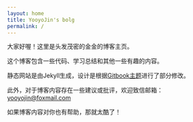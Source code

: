 ```yaml
---
layout: home
title: YooyoJin's bolg
permalink: /
---
```


大家好喔！这里是头发茂密的金金的博客主页。

这个博客包含一些代码、学习总结和其他一些有趣的内容。

静态网站是由Jekyll生成，设计是根据[Gitbook主题](http://jekyllthemes.org/themes/gitbook/)进行了部分修改。

此外，对于博客内容存在一些建议或批评，欢迎致信邮箱：yooyojin@foxmail.com

如果博客内容对你也有帮助，那就太酷了！
